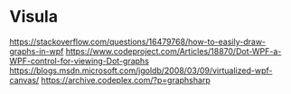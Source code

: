 # Visula
https://stackoverflow.com/questions/16479768/how-to-easily-draw-graphs-in-wpf
https://www.codeproject.com/Articles/18870/Dot-WPF-a-WPF-control-for-viewing-Dot-graphs
https://blogs.msdn.microsoft.com/jgoldb/2008/03/09/virtualized-wpf-canvas/
https://archive.codeplex.com/?p=graphsharp
